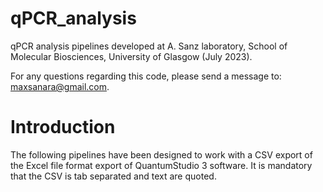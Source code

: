 # qPCR_analysis
qPCR analysis pipelines developed at A. Sanz laboratory, School of Molecular Biosciences, University of Glasgow (July 2023).

For any questions regarding this code, please send a message to: maxsanara@gmail.com.

# Introduction
The following pipelines have been designed to work with a CSV export of the Excel file format export of QuantumStudio 3 software. It is mandatory that the CSV is tab separated and text are quoted. 

